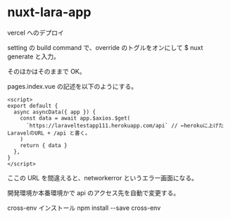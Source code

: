 # nuxt-lara-app

vercel へのデプロイ

setting の build command で、override のトグルをオンにして
$ nuxt generate
と入力。

そのほかはそのままで OK。

pages.index.vue の記述を以下のようにする。

```
<script>
export default {
  async asyncData({ app }) {
    const data = await app.$axios.$get(
      `https://laraveltestapp111.herokuapp.com/api` // ←herokuに上げたLaravelのURL + /api と書く。
    )
    return { data }
  },
}
</script>
```

ここの URL を間違えると、networkerror というエラー画面になる。

開発環境か本番環境かで api のアクセス先を自動で変更する。

cross-env インストール
npm install --save cross-env
